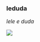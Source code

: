 ### leduda


_lele e duda_


![](https://tenor.com/pt-BR/view/gap-slapped-knock-out-punch-gif-5122019)
